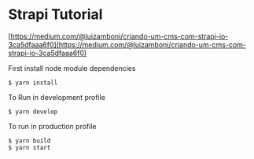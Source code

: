# Strapi Tutorial
[https://medium.com/@luizamboni/criando-um-cms-com-strapi-io-3ca5dfaaa6f0](https://medium.com/@luizamboni/criando-um-cms-com-strapi-io-3ca5dfaaa6f0)

First install node module dependencies
```shell
$ yarn install
```

To Run in development profile
```shell
$ yarn develop
```

To run in production profile
```shell
$ yarn build
$ yarn start
```
